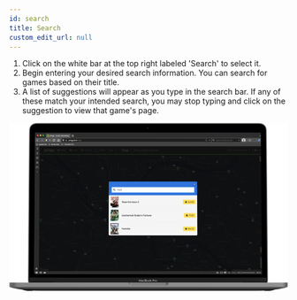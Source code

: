 ```yaml
---
id: search
title: Search
custom_edit_url: null
---
```

1. Click on the white bar at the top right labeled 'Search' to select it.
2. Begin entering your desired search information. You can search for games based on their title.
3. A list of suggestions will appear as you type in the search bar. If any of these match your intended search, you may stop typing and click on the suggestion to view that game's page.

![search example](../static/img/1.png)